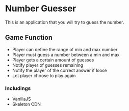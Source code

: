 # Number Guesser

This is an application that you will try to guess the number.

## Game Function

- Player can define the range of min and max number
- Player must guess a number between a min and max
- Player gets a certain amount of guesses
- Notify player of guesses remaining
- Notify the player of the correct answer if loose
- Let player choose to play again

### Includings

- VanillaJS
- Skeleton CDN
